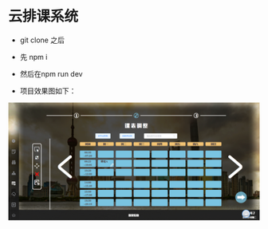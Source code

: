 # 云排课系统

+ git clone 之后

+ 先 npm i
+ 然后在npm run dev
+ 项目效果图如下：

![QQ截图20200107084728](README/QQ截图20200107084728.png)

